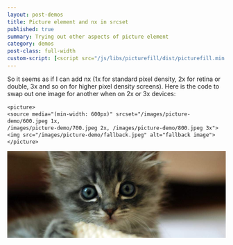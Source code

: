 ```yaml
---
layout: post-demos
title: Picture element and nx in srcset
published: true
summary: Trying out other aspects of picture element
category: demos
post-class: full-width
custom-script: [<script src="/js/libs/picturefill/dist/picturefill.min.js" async></script>]
---
```


So it seems as if I can add nx (1x for standard pixel density, 2x for retina or double, 3x and so on for higher pixel density screens). Here is the code to swap out one image for another when on 2x or 3x devices:


<pre><code>&lt;picture&gt;
&lt;source media="(min-width: 600px)" srcset="/images/picture-demo/600.jpeg 1x,
/images/picture-demo/700.jpeg 2x, /images/picture-demo/800.jpeg 3x"&gt;
&lt;img src="/images/picture-demo/fallback.jpeg" alt="fallback image"&gt;
&lt;/picture&gt;</code></pre>

<picture>
	<source media="(min-width: 600px)" srcset="/images/picture-demo/600.jpeg 1x, /images/picture-demo/700.jpeg 2x, /images/picture-demo/800.jpeg 3x">
	<img src="/images/picture-demo/fallback.jpeg" alt="fallback image">
</picture>
